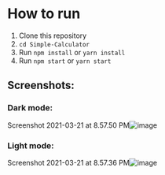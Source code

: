 # How to run
1. Clone this repository
2. `cd Simple-Calculator`
3. Run `npm install` or `yarn install`
4. Run `npm start` or `yarn start`

## Screenshots:
### Dark mode:
Screenshot 2021-03-21 at 8.57.50 PM![image](https://user-images.githubusercontent.com/37910630/111910626-2a03a780-8a88-11eb-9d0f-a0252f78f0d3.png)

### Light mode:
Screenshot 2021-03-21 at 8.57.36 PM![image](https://user-images.githubusercontent.com/37910630/111910633-312ab580-8a88-11eb-810c-a146d092f4cf.png)
